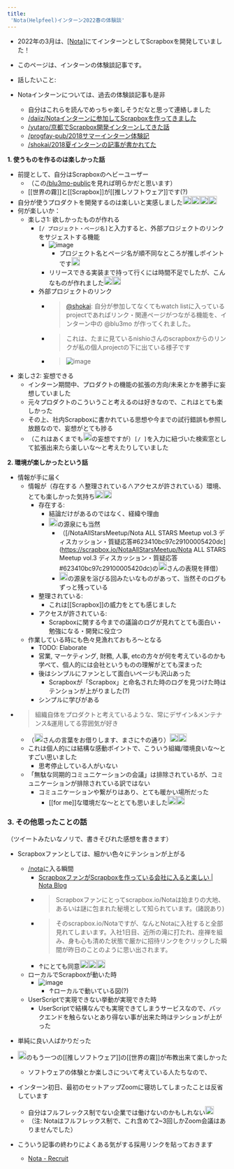 ```yaml
---
title:
 'Nota(Helpfeel)インターン2022春の体験談'
---
```


- 2022年の3月は、[[Nota]](現Helpfeel)にてインターンとしてScrapboxを開発していました！
- このページは、インターンの体験談記事です。
- 話したいこと:



- Notaインターンについては、過去の体験談記事も是非
    - 自分はこれらを読んでめっちゃ楽しそうだなと思って連絡しました
    - [/daiiz/Notaインターンに参加してScrapboxを作ってきました](https://scrapbox.io/daiiz/Notaインターンに参加してScrapboxを作ってきました)
    - [/yutaro/京都でScrapbox開発インターンしてきた話](https://scrapbox.io/yutaro/京都でScrapbox開発インターンしてきた話)
    - [/progfay-pub/2018サマーインターン体験記](https://scrapbox.io/progfay-pub/2018サマーインターン体験記)
    - [/shokai/2018夏インターンの記事が書かれてた](https://scrapbox.io/shokai/2018夏インターンの記事が書かれてた)

**1. 使うものを作るのは楽しかった話**
- 前提として、自分はScrapboxのヘビーユーザー
    - （この[/blu3mo-public](https://scrapbox.io/blu3mo-public)を見れば明らかだと思います）
    - [[世界の霧]]と[[Scrapbox]]が[[推しソフトウェア]]です(?)
- 自分が使うプロダクトを開発するのは楽しいと実感しました<img src='https://scrapbox.io/api/pages/blu3mo-public/blu3mo/icon' alt='blu3mo.icon' height="19.5"/><img src='https://scrapbox.io/api/pages/blu3mo-public/blu3mo/icon' alt='blu3mo.icon' height="19.5"/><img src='https://scrapbox.io/api/pages/blu3mo-public/blu3mo/icon' alt='blu3mo.icon' height="19.5"/><img src='https://scrapbox.io/api/pages/blu3mo-public/blu3mo/icon' alt='blu3mo.icon' height="19.5"/>
- 何が楽しいか：
    - 楽しさ1: 欲しかったものが作れる
        - `[/ プロジェクト・ページ名]`と入力すると、外部プロジェクトのリンクをサジェストする機能
            - ![image](https://gyazo.com/19c99383350963f4ad131cd7f4f9a86d/thumb/1000)
                - プロジェクト名とページ名が順不同なところが推しポイントです<img src='https://scrapbox.io/api/pages/blu3mo-public/blu3mo/icon' alt='blu3mo.icon' height="19.5"/>
            - リリースできる実装まで持って行くには時間不足でしたが、こんなものが作れました<img src='https://scrapbox.io/api/pages/blu3mo-public/blu3mo/icon' alt='blu3mo.icon' height="19.5"/><img src='https://scrapbox.io/api/pages/blu3mo-public/blu3mo/icon' alt='blu3mo.icon' height="19.5"/>
        - 外部プロジェクトのリンク
            - > [@shokai](https://twitter.com/shokai/status/1506186428270759937): 自分が参加してなくてもwatch listに入っているprojectであればリンク・関連ページがつながる機能を、インターン中の @blu3mo が作ってくれました。
            - > これは、たまに見ているnishioさんのscrapboxからのリンクが私の個人projectの下に出ている様子です
            - > ![image](https://gyazo.com/0c905752be9c3d5775376511c951bfbe/thumb/1000)
- 楽しさ2: 妄想できる
    - インターン期間中、プロダクトの機能の拡張の方向/未来とかを勝手に妄想していました
    - 元々プロダクトのこういうこと考えるのは好きなので、これはとても楽しかった
    - その上、社内Scrapboxに書かれている思想や今までの試行錯誤も参照し放題なので、妄想がとても捗る
    - （これはあくまでも<img src='https://scrapbox.io/api/pages/blu3mo-public/blu3mo/icon' alt='blu3mo.icon' height="19.5"/>の妄想ですが）`[/ ]`を入力に紐づいた検索窓として拡張出来たら楽しいな〜と考えたりしていました

**2. 環境が楽しかったという話**
- 情報が手に届く
    - 情報が（存在する $\land$整理されている$\land$アクセスが許されている）環境、とても楽しかった気持ち<img src='https://scrapbox.io/api/pages/blu3mo-public/blu3mo/icon' alt='blu3mo.icon' height="19.5"/><img src='https://scrapbox.io/api/pages/blu3mo-public/blu3mo/icon' alt='blu3mo.icon' height="19.5"/>
        - 存在する:
            - 結論だけがあるのではなく、経緯や理由
            - <img src='https://scrapbox.io/api/pages/masui/増井俊之/icon' alt='/masui/増井俊之.icon' height="19.5"/>の源泉にも当然
                - （[/NotaAllStarsMeetup/Nota ALL STARS  Meetup vol.3 ディスカッション・質疑応答#623410bc97c29100005420dc](https://scrapbox.io/NotaAllStarsMeetup/Nota ALL STARS  Meetup vol.3 ディスカッション・質疑応答#623410bc97c29100005420dc)の<img src='https://scrapbox.io/api/pages/daiiz/daiiz/icon' alt='/daiiz/daiiz.icon' height="19.5"/>さんの表現を拝借）
                - <img src='https://scrapbox.io/api/pages/masui/増井俊之/icon' alt='/masui/増井俊之.icon' height="19.5"/>の源泉を浴びる回みたいなものがあって、当然そのログもずっと残っている
        - 整理されている:
            - これは[[Scrapbox]]の威力をとても感じました
        - アクセスが許されている:
            - Scrapboxに関する今までの議論のログが見れてとても面白い・勉強になる・開発に役立つ
    - 作業している時にも色々見漁れておもろ〜となる
        - TODO: Elaborate
        - 営業, マーケティング, 財務, 人事, etcの方々が何を考えているのかも学べて、個人的には会社というものの理解がとても深まった
        - 後はシンプルにファンとして面白いページも沢山あった
            - Scrapboxが「Scrapbox」と命名された時のログを見つけた時はテンションが上がりました(?)
        - シンプルに学びがある
- > 組織自体をプロダクトと考えているような、常にデザイン&メンテナンス&運用してる雰囲気が好き️
    - （<img src='https://scrapbox.io/api/pages/shokai/shokai/icon' alt='/shokai/shokai.icon' height="19.5"/>さんの言葉をお借りします、まさに↑の通り）<img src='https://scrapbox.io/api/pages/blu3mo-public/blu3mo/icon' alt='blu3mo.icon' height="19.5"/><img src='https://scrapbox.io/api/pages/blu3mo-public/blu3mo/icon' alt='blu3mo.icon' height="19.5"/>
    - これは個人的には結構な感動ポイントで、こういう組織/環境良いな〜とすごい思いました
        - 思考停止している人がいない
    - 「無駄な同期的コミュニケーションの会議」は排除されているが、コミュニケーションが排除されている訳ではない
        - コミュニケーションや繋がりはあり、とても暖かい場所だった
            - [[for me]]な環境だな〜ととても思いました<img src='https://scrapbox.io/api/pages/blu3mo-public/blu3mo/icon' alt='blu3mo.icon' height="19.5"/><img src='https://scrapbox.io/api/pages/blu3mo-public/blu3mo/icon' alt='blu3mo.icon' height="19.5"/>

### 3. その他思ったことの話
（ツイートみたいなノリで、書きそびれた感想を書きます）
- Scrapboxファンとしては、細かい色々にテンションが上がる
    - [/nota](https://scrapbox.io/nota)に入る瞬間
        - [ScrapboxファンがScrapboxを作っている会社に入ると楽しい | Nota Blog](https://notainc.com/post/advent-calendar-2021-scrapbox-fun)
        - > Scrapboxファンにとってscrapbox.io/Notaは始まりの大地、あるいは謎に包まれた秘境として知られています。(諸説あり)
        - > そのscrapbox.io/Notaですが、なんとNotaに入社すると全部見れてしまいます。入社1日目、近所の滝に打たれ、座禅を組み、身も心も清めた状態で厳かに招待リンクをクリックした瞬間が昨日のことのように思い出されます。
        - ↑にとても同意<img src='https://scrapbox.io/api/pages/blu3mo-public/blu3mo/icon' alt='blu3mo.icon' height="19.5"/><img src='https://scrapbox.io/api/pages/blu3mo-public/blu3mo/icon' alt='blu3mo.icon' height="19.5"/><img src='https://scrapbox.io/api/pages/blu3mo-public/blu3mo/icon' alt='blu3mo.icon' height="19.5"/>
    - ローカルでScrapboxが動いた時
        - ![image](https://gyazo.com/681ec4cba5a1713ac6bc0771ce61bffd/thumb/1000)
            - ↑ローカルで動いている図(?)
    - UserScriptで実現できない挙動が実現できた時
        - UserScriptで結構なんでも実現できてしまうサービスなので、バックエンドを触らないとあり得ない事が出来た時はテンションが上がった
- 単純に良い人ばかりだった
- <img src='https://scrapbox.io/api/pages/blu3mo-public/blu3mo/icon' alt='blu3mo.icon' height="19.5"/>のもう一つの[[推しソフトウェア]]の[[世界の霧]]が布教出来て楽しかった
    - ソフトウェアの体験とか楽しさについて考えている人たちなので、
- インターン初日、最初のセットアップZoomに寝坊してしまったことは反省しています
    - 自分はフルフレックス制でない企業では働けないのかもしれない<img src='https://scrapbox.io/api/pages/blu3mo-public/blu3mo/icon' alt='blu3mo.icon' height="19.5"/>
    - （注: Notaはフルフレックス制で、これ含めて2~3回しかZoom会議はありませんでした）

- こういう記事の終わりによくある気がする採用リンクを貼っておきます
    - [Nota - Recruit](https://notainc.com/ja/recruit)